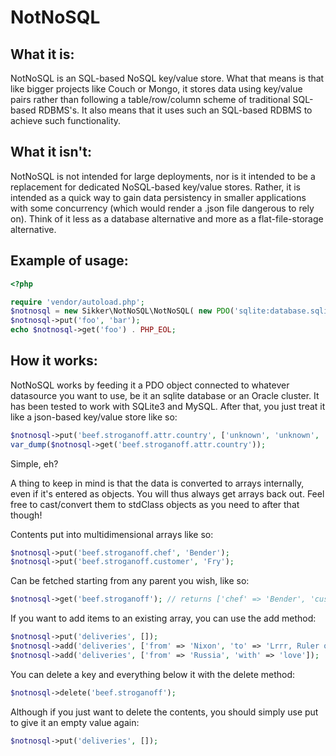 NotNoSQL
========

What it is:
-----------------
NotNoSQL is an SQL-based NoSQL key/value store. What that means is that like bigger projects like Couch or Mongo, it stores data using key/value pairs rather than following a table/row/column scheme of traditional SQL-based RDBMS's. It also means that it uses such an SQL-based RDBMS to achieve such functionality. 

What it isn't:
-----------------
NotNoSQL is not intended for large deployments, nor is it intended to be a replacement for dedicated NoSQL-based key/value stores. Rather, it is intended as a quick way to gain data persistency in smaller applications with some concurrency (which would render a .json file dangerous to rely on). Think of it less as a database alternative and more as a flat-file-storage alternative.

Example of usage:
-----------------

```php
<?php

require 'vendor/autoload.php';
$notnosql = new Sikker\NotNoSQL\NotNoSQL( new PDO('sqlite:database.sqlite3') );
$notnosql->put('foo', 'bar');
echo $notnosql->get('foo') . PHP_EOL;
```

How it works:
-----------------
NotNoSQL works by feeding it a PDO object connected to whatever datasource you want to use, be it an sqlite database or an Oracle cluster. It has been tested to work with SQLite3 and MySQL. After that, you just treat it like a json-based key/value store like so:

```php
$notnosql->put('beef.stroganoff.attr.country', ['unknown', 'unknown', 'THE EMPIRE!']);
var_dump($notnosql->get('beef.stroganoff.attr.country'));
```

Simple, eh?

A thing to keep in mind is that the data is converted to arrays internally, even if it's entered as objects. You will thus always get arrays back out. Feel free to cast/convert them to stdClass objects as you need to after that though!

Contents put into multidimensional arrays like so:

```php
$notnosql->put('beef.stroganoff.chef', 'Bender');
$notnosql->put('beef.stroganoff.customer', 'Fry');
```

Can be fetched starting from any parent you wish, like so:

```php
$notnosql->get('beef.stroganoff'); // returns ['chef' => 'Bender', 'customer' => 'Fry']
```

If you want to add items to an existing array, you can use the add method:

```php
$notnosql->put('deliveries', []);
$notnosql->add('deliveries', ['from' => 'Nixon', 'to' => 'Lrrr, Ruler of Omicron Persei 8']);
$notnosql->add('deliveries', ['from' => 'Russia', 'with' => 'love']);
```

You can delete a key and everything below it with the delete method:

```php
$notnosql->delete('beef.stroganoff');
```

Although if you just want to delete the contents, you should simply use put to give it an empty value again:

```php
$notnosql->put('deliveries', []);
```